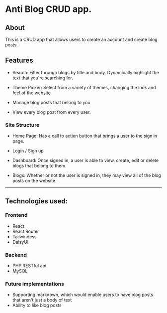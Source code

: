 # Anti Blog CRUD app.

## About

This is a CRUD app that allows users to create an account and create blog
posts.

## Features

- Search: Filter through blogs by title and body. Dynamically highlight the text that you're searching for.

- Theme Picker: Select from a variety of themes, changing the look and feel of the website

- Manage blog posts that belong to you

- View every blog post from every user.

### Site Structure

- Home Page: Has a call to action button that brings a user to the sign in page.

- Login / Sign up

- Dashboard: Once signed in, a user is able to view, create, edit or delete blogs that belong to them.

- Blogs: Whether or not the user is signed in, they may view all of the blog posts on the website.

---

## Technologies used:

### Frontend

- React
- React Router
- Tailwindcss
- DaisyUI

### Backend

- PHP RESTful api
- MySQL

### Future implementations

- Supporting markdown, which would enable users to have blog posts that aren't just a body of text
- Ability to like blog posts
